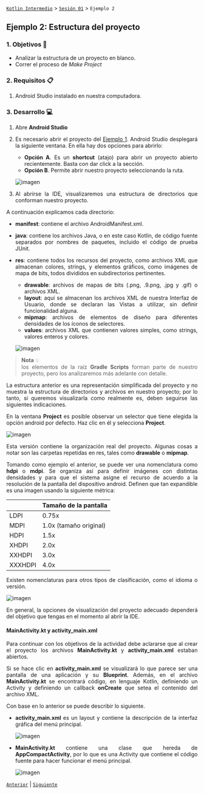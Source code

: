 [`Kotlin Intermedio`](../../Readme.md) > [`Sesión 01`](../Readme.md) > `Ejemplo 2`

## Ejemplo 2: Estructura del proyecto

<div style="text-align: justify;">

### 1. Objetivos :dart:

- Analizar la estructura de un proyecto en blanco.
- Correr el proceso de _Make Project_

### 2. Requisitos :clipboard:

1. Android Studio instalado en nuestra computadora.

### 3. Desarrollo :computer:

1. Abre __Android Studio__

2. Es necesario abrir el proyecto del [Ejemplo 1](../Ejemplo-01).  Android Studio desplegará la siguiente ventana. En ella hay dos opciones para abrirlo: 
	- **Opción A**. Es un __shortcut__ (atajo) para abrir un proyecto abierto recientemente. Basta con dar click a la sección.
	- **Opción B**. Permite abrir nuestro proyecto seleccionando la ruta.

   ![imagen](images/01.png)
   
3. Al abrirse la IDE, visualizaremos una estructura de directorios que conforman nuestro proyecto. 

A continuación explicamos cada directorio:

- **manifest**: contiene el archivo AndroidManifest.xml.
- **java**: contiene los archivos Java, o en este caso Kotlin, de código fuente separados por nombres de paquetes, incluido el código de prueba JUnit.
- **res**: contiene todos los recursos del proyecto, como archivos XML que almacenan colores, strings, y elementos gráficos, como imágenes de mapa de bits, todos divididos en subdirectorios pertinentes.
	- **drawable**: archivos de mapas de bits (.png, .9.png, .jpg y .gif) o archivos XML.
	- **layout**: aquí se almacenan los archivos XML de nuestra Interfaz de Usuario, donde se declaran las Vistas a utilizar, sin definir funcionalidad alguna.
	- **mipmap**: archivos de elementos de diseño para diferentes densidades de los íconos de selectores.
	- **values**: archivos XML que contienen valores simples, como strings, valores enteros y colores.
	

   ![imagen](images/02.png)

> **Nota** 💡  
> los elementos de la raíz __Gradle Scripts__ forman parte de nuestro proyecto, pero los analizaremos más adelante con detalle.
 
La estructura anterior es una representación simplificada del proyecto y no muestra la estructura de directorios y archivos en nuestro proyecto; por lo tanto, si queremos visualizarla como realmente es, deben seguirse las siguientes indicaciones. 

En la ventana __Project__ es posible observar un selector que tiene elegida la opción android por defecto. Haz clic en él y selecciona __Project__.

   ![imagen](images/03.png)
   
Esta versión contiene la organización real del proyecto. Algunas cosas a notar son las carpetas repetidas en res, tales como __drawable__ o __mipmap__. 

Tomando como ejemplo el anterior, se puede ver una nomenclatura como __hdpi__ o __mdpi__. Se organiza así para definir imágenes con distintas densidades y para que el sistema asigne el recurso de acuerdo a la resolución de la pantalla del dispositivo android. Definen que tan expandible es una imagen usando la siguiente métrica:

|         | Tamaño de la pantalla   |
|---------|-------------------------|
|    LDPI |          0.75x          |
|    MDPI |  1.0x (tamaño original) |
|    HDPI |           1.5x          |
|   XHDPI |           2.0x          |
|  XXHDPI |           3.0x          |
| XXXHDPI |           4.0x          |

Existen nomenclaturas para otros tipos de clasificación, como el idioma o versión.


   ![imagen](images/04.png)
   
En general, la opciones de visualización del proyecto adecuado dependerá del objetivo que tengas en el momento al abrir la IDE.

#### MainActivity.kt y activity_main.xml

Para continuar con los objetivos de la actividad debe aclararse que al crear el proyecto los archivos **MainActivity.kt** y **activity_main.xml** estaban abiertos. 

Si se hace clic en __activity_main.xml__ se visualizará lo que parece ser una pantalla de una aplicación y su __Blueprint__. Además, en el archivo __MainActivity.kt__ se encontrará código, en lenguaje Kotlin, definiendo un Activity y definiendo un callback __onCreate__ que setea el contenido del archivo XML. 

Con base en lo anterior se puede describir lo siguiente.


- __activity_main.xml__ es un layout y contiene la descripción de la interfaz gráfica del menú principal.

   ![imagen](images/05.png)
   
- __MainActivity.kt__ contiene una clase que hereda de __AppCompactActivity__, por lo que es una Activity que contiene el código fuente para hacer funcionar el menú principal.

   ![imagen](images/06.png)


[`Anterior`](../Ejemplo-01/Readme.md) | [`Siguiente`](../Ejemplo-03/Readme.md)

</div>
